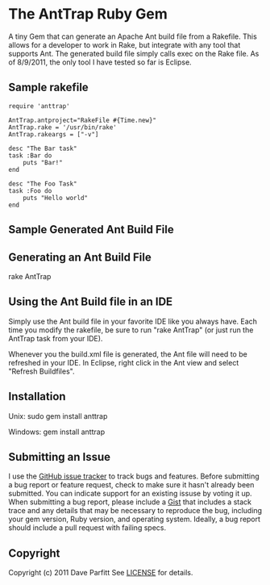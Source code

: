 The AntTrap Ruby Gem
====================
A tiny Gem that can generate an Apache Ant build file from a Rakefile. This allows for a developer to
work in Rake, but integrate with any tool that supports Ant. The generated build file simply calls
exec on the Rake file. As of 8/9/2011, the only tool I have tested so far is Eclipse.


Sample rakefile
---
	require 'anttrap'
	
	AntTrap.antproject="RakeFile #{Time.new}"
	AntTrap.rake = '/usr/bin/rake'
	AntTrap.rakeargs = ["-v"]
	
	desc "The Bar task"
	task :Bar do
		puts "Bar!"
	end
	
	desc "The Foo Task"
	task :Foo do 
		puts "Hello world"
	end


Sample Generated Ant Build File
---
<?xml version="1.0" encoding="ASCII"?>
<project name="RakeFile Tue Aug 09 13:35:22 -0400 2011">
  <target name="AntTrap" description="Generate an ant build file from this Rake file">
    <exec executable="/usr/bin/rake">
      <arg value="-v"/>
      <arg value="AntTrap"/>
    </exec>
  </target>
  <target name="Clean" description="Clean">
    <exec executable="/usr/bin/rake">
      <arg value="-v"/>
      <arg value="Clean"/>
    </exec>
  </target>
  <target name="Compile" description="Compile Java">
    <exec executable="/usr/bin/rake">
      <arg value="-v"/>
      <arg value="Compile"/>
    </exec>
  </target>
</project>



Generating an Ant Build File
---
rake AntTrap

Using the Ant Build file in an IDE
---
Simply use the Ant build file in your favorite IDE like you always have. Each time you modify the rakefile, be sure to run "rake AntTrap" (or just run the AntTrap task from your IDE). 


Whenever you the build.xml file is generated, the Ant file will need to be
refreshed in your IDE. In Eclipse, right click in the Ant view and select "Refresh Buildfiles".


Installation
---
Unix:
sudo gem install anttrap

Windows:
gem install anttrap

Submitting an Issue
---
I use the [GitHub issue tracker](http://github.com/metadave/anttrap/issues) to track bugs and
features. Before submitting a bug report or feature request, check to make sure it hasn't already
been submitted. You can indicate support for an existing issuse by voting it up. When submitting a
bug report, please include a [Gist](http://gist.github.com/) that includes a stack trace and any
details that may be necessary to reproduce the bug, including your gem version, Ruby version, and
operating system. Ideally, a bug report should include a pull request with failing specs.

Copyright
---
Copyright (c) 2011 Dave Parfitt
See [LICENSE](https://github.com/metadave/anttrap/blob/LICENSE) for details.
